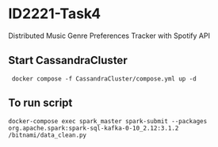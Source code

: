 # ID2221-Task4
 Distributed Music Genre Preferences Tracker with Spotify API


## Start CassandraCluster
```
 docker compose -f CassandraCluster/compose.yml up -d
```

## To run script
```
docker-compose exec spark_master spark-submit --packages org.apache.spark:spark-sql-kafka-0-10_2.12:3.1.2 /bitnami/data_clean.py
```